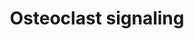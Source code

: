 ---
annotations:
- id: PW:0000650
  parent: signaling pathway
  type: Pathway Ontology
  value: signaling pathway pertinent to development
authors:
- Ehsiao
- Khanspers
- AlexanderPico
- MaintBot
- Ddigles
- Egonw
- NhungP
- Eweitz
citedin:
- link: 10.3390/nu17050757
  title: Isoschaftoside in Fig Leaf Tea Alleviates Nonalcoholic Fatty Liver Disease
    in Mice via the Regulation of Macrophage Polarity (2025)
communities: []
description: ''
last-edited: 2025-07-10
ndex: null
organisms:
- Mus musculus
redirect_from:
- /index.php/Pathway:WP454
- /instance/WP454
- /instance/WP454_r139895
revision: r139895
schema-jsonld:
- '@context': https://schema.org/
  '@id': https://wikipathways.github.io/pathways/WP454.html
  '@type': Dataset
  creator:
    '@type': Organization
    name: WikiPathways
  description: ''
  keywords:
  - Cathepsin K
  - Ca²⁺
  - H+ ATPase
  - H⁺
  - IFN-b
  - Na+/H+ transporter
  - Na⁺
  - OGR1
  - OPG
  - Osteopontin
  - PDGFB
  - RANK
  - RANK ligand
  - TRAP
  - TRPV
  - Type 1 interferon receptor
  - b3 integrin
  license: CC0
  name: Osteoclast signaling
seo: CreativeWork
title: Osteoclast signaling
wpid: WP454
---